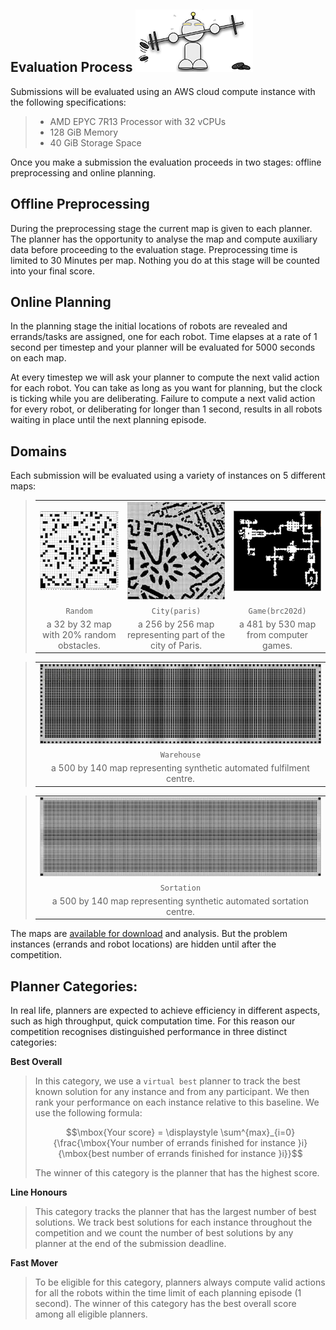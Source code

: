 ## Evaluation Process ![r2](./landing_page_resource/robots/r12_s.png)

Submissions will be evaluated using an AWS cloud compute instance with the following specifications:

> - AMD EPYC 7R13 Processor with 32 vCPUs
> - 128 GiB Memory
> - 40 GiB Storage Space

Once you make a submission the evaluation proceeds in two stages: offline preprocessing and online planning. 

## Offline Preprocessing
During the preprocessing stage the current map is given to each planner. The planner has the opportunity to analyse the map and compute auxiliary data before proceeding to the evaluation stage. Preprocessing time is limited to 30 Minutes per map. Nothing you do at this stage will be counted into your final score.

## Online Planning
In the planning stage the initial locations of robots are revealed and errands/tasks are assigned, one for each robot. Time elapses at a rate of 1 second per timestep and your planner will be evaluated for 5000 seconds on each map. 

At every timestep we will ask your planner to compute the next valid action for each robot. You can take as long as you want for planning, but the clock is ticking while you are deliberating. Failure to compute a next valid action for every robot, or deliberating for longer than 1 second, results in all robots waiting in place until the next planning episode.

## Domains
Each submission will be evaluated using a variety of instances on 5 different maps:

>| |   |   |
>|:---:|:---:|:---:|
>|![r](landing_page_resource/images/random-32-32-20_s.jpg)|![r](landing_page_resource/images/Paris_1_256_s.jpg)|![r](landing_page_resource/images/brc202d_s.jpg) |
>|`Random`| `City(paris)`|`Game(brc202d)`|
>|a 32 by 32 map with 20% random obstacles.| a 256 by 256 map representing part of the city of Paris.|a 481 by 530 map from computer games.|

>| |
>|:---:|
>|![r](landing_page_resource/images/warehouse_large_s.jpg)|
>|`Warehouse`|
>|a 500 by 140 map representing synthetic automated fulfilment centre.|

>| |
>|:---:|
>|![r](landing_page_resource/images/sortation_large_s.jpg)|
>|`Sortation`|
>|a 500 by 140 map representing synthetic automated sortation centre.|


The maps are [available for download](https://github.com/MAPF-Competition/Start-Kit/tree/main/example_problems) and analysis. But the problem instances (errands and robot locations) are hidden until after the competition.


## Planner Categories:
In real life, planners are expected to achieve efficiency in different aspects, such as high  throughput, quick computation time. For this reason our competition recognises distinguished performance in three distinct categories: 

**Best Overall**
> In this category, we use a `virtual best` planner to track the best known solution for any instance and from any participant. We then rank your performance on each instance relative to this baseline. We use the following formula:
>
> $$\mbox{Your score} = \displaystyle \sum^{max}_{i=0}{\frac{\mbox{Your number of errands finished for instance }i}{\mbox{best number of errands finished for instance }i}}$$
> 
> The winner of this category is the planner that has the highest score.

**Line Honours**
> This category tracks the planner that has the largest number of best solutions. We track best solutions for each instance throughout the competition and we count the number of best solutions by any planner at the end of the submission deadline.

**Fast Mover**
> To be eligible for this category, planners always compute valid actions for all the robots within the time limit of each planning episode (1 second). The winner of this category has the best overall score among all eligible planners.
